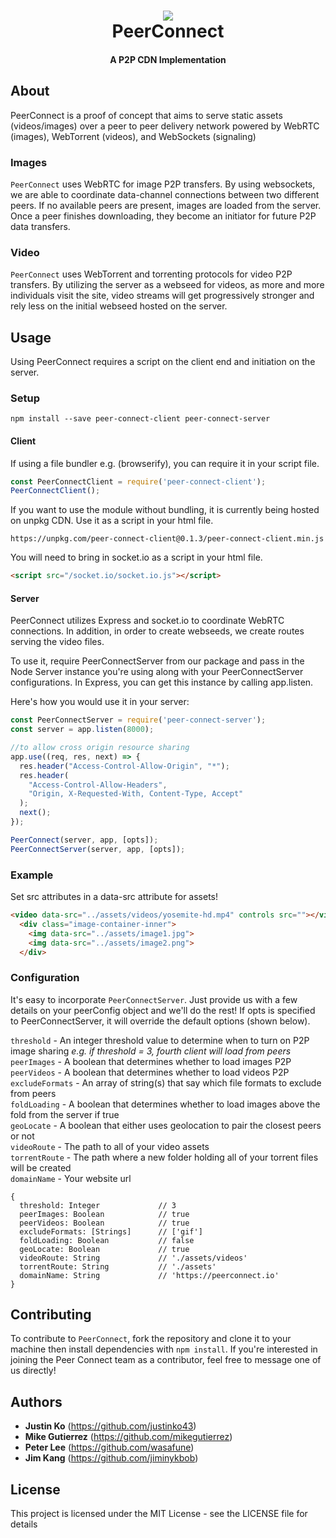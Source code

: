 <h1 align="center">
  <a href="https://github.com/PeerConnect/PeerConnect">
    <img src="https://justinko43.github.io/03_300%20DPI.png">
  </a>
  <br>
  PeerConnect
  <br>
</h1>

<h4 align="center">A P2P CDN Implementation</h4>

## About
PeerConnect is a proof of concept that aims to serve static assets (videos/images) over a peer to peer delivery network powered by WebRTC (images), WebTorrent (videos), and WebSockets (signaling)
### Images
`PeerConnect` uses WebRTC for image P2P transfers. By using websockets, we are able to coordinate data-channel connections between two different peers. If no available peers are present, images are loaded from the server. Once a peer finishes downloading, they become an initiator for future P2P data transfers.
### Video
`PeerConnect` uses WebTorrent and torrenting protocols for video P2P transfers. By utilizing the server as a webseed for videos, as more and more individuals visit the site, video streams will get progressively stronger and rely less on the initial webseed hosted on the server.
## Usage
Using PeerConnect requires a script on the client end and initiation on the server.
### Setup
```
npm install --save peer-connect-client peer-connect-server
```
#### Client
If using a file bundler e.g. (browserify), you can require it in your script file.
```js
const PeerConnectClient = require('peer-connect-client');
PeerConnectClient();
```
If you want to use the module without bundling, it is currently being hosted on unpkg CDN. Use it as a script in your html file.
```
https://unpkg.com/peer-connect-client@0.1.3/peer-connect-client.min.js
```
You will need to bring in socket.io as a script in your html file.
```html
<script src="/socket.io/socket.io.js"></script>
```
#### Server
PeerConnect utilizes Express and socket.io to coordinate WebRTC connections. In addition, in order to create webseeds, we create routes serving the video files.

To use it, require PeerConnectServer from our package and pass in the Node Server instance you're using along with your PeerConnectServer configurations. In Express, you can get this instance by calling app.listen.

Here's how you would use it in your server:
```js
const PeerConnectServer = require('peer-connect-server');
const server = app.listen(8000);

//to allow cross origin resource sharing
app.use((req, res, next) => {
  res.header("Access-Control-Allow-Origin", "*");
  res.header(
    "Access-Control-Allow-Headers",
    "Origin, X-Requested-With, Content-Type, Accept"
  );
  next();
});

PeerConnect(server, app, [opts]);
PeerConnectServer(server, app, [opts]);
```

### Example
Set src attributes in a data-src attribute for assets!
```html
<video data-src="../assets/videos/yosemite-hd.mp4" controls src=""></video>
  <div class="image-container-inner">
    <img data-src="../assets/image1.jpg">
    <img data-src="../assets/image2.png">
  </div>
```

### Configuration
It's easy to incorporate `PeerConnectServer`. Just provide us with a few details on your peerConfig object and we'll do the rest!
If opts is specified to PeerConnectServer, it will override the default options (shown below).

```threshold``` - An integer threshold value to determine when to turn on P2P image sharing <i>e.g. if threshold = 3, fourth client will load from peers</i>
<br>```peerImages``` - A boolean that determines whether to load images P2P
<br>```peerVideos``` - A boolean that determines whether to load videos P2P
<br>```excludeFormats``` - An array of string(s) that say which file formats to exclude from peers
<br>```foldLoading``` - A boolean that determines whether to load images above the fold from the server if true
<br>```geoLocate``` - A boolean that either uses geolocation to pair the closest peers or not
<br>```videoRoute``` - The path to all of your video assets
<br>```torrentRoute``` - The path where a new folder holding all of your torrent files will be created
<br>```domainName``` - Your website url
```
{
  threshold: Integer             // 3
  peerImages: Boolean            // true
  peerVideos: Boolean            // true
  excludeFormats: [Strings]      // ['gif']
  foldLoading: Boolean           // false
  geoLocate: Boolean             // true
  videoRoute: String             // './assets/videos'
  torrentRoute: String           // './assets'
  domainName: String             // 'https://peerconnect.io'
}
```

## Contributing
To contribute to `PeerConnect`, fork the repository and clone it to your machine then install dependencies with `npm install`. If you're interested in joining the Peer Connect team as a contributor, feel free to message one of us directly!
## Authors
- <b>Justin Ko</b> (https://github.com/justinko43)
- <b>Mike Gutierrez</b> (https://github.com/mikegutierrez)
- <b>Peter Lee</b> (https://github.com/wasafune)
- <b>Jim Kang</b> (https://github.com/jiminykbob)

## License
This project is licensed under the MIT License - see the LICENSE file for details
